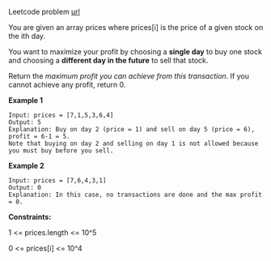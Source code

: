Leetcode problem [url](https://leetcode.com/problems/best-time-to-buy-and-sell-stock/)

You are given an array prices where prices[i] is the price of a given stock on the ith day.

You want to maximize your profit by choosing a **single day** to buy one stock and choosing a **different day in the future** to sell that stock.

Return the <em>maximum profit you can achieve from this transaction</em>. If you cannot achieve any profit, return 0.


**Example 1**
```
Input: prices = [7,1,5,3,6,4]
Output: 5
Explanation: Buy on day 2 (price = 1) and sell on day 5 (price = 6), profit = 6-1 = 5.
Note that buying on day 2 and selling on day 1 is not allowed because you must buy before you sell.
```

**Example 2**
```
Input: prices = [7,6,4,3,1]
Output: 0
Explanation: In this case, no transactions are done and the max profit = 0.
```


**Constraints:**

1 <= prices.length <= 10^5

0 <= prices[i] <= 10^4

